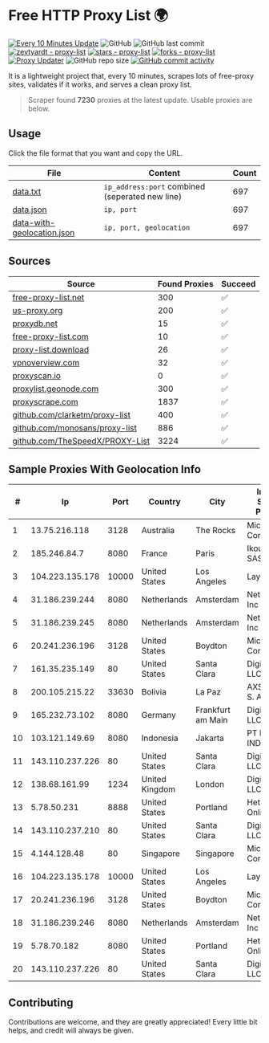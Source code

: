 
# Free HTTP Proxy List 🌍

[![Every 10 Minutes Update](https://github.com/mertguvencli/http-proxy-list/actions/workflows/main.yml/badge.svg?branch=main)](https://github.com/mertguvencli/http-proxy-list/actions/workflows/main.yml)
![GitHub](https://img.shields.io/github/license/mertguvencli/http-proxy-list)
![GitHub last commit](https://img.shields.io/github/last-commit/mertguvencli/http-proxy-list)
[![zevtyardt - proxy-list](https://img.shields.io/static/v1?label=zevtyardt&message=proxy-list&color=blue&logo=github)](https://github.com/zevtyardt/proxy-list "Go to GitHub repo")
[![stars - proxy-list](https://img.shields.io/github/stars/zevtyardt/proxy-list?style=social)](https://github.com/zevtyardt/proxy-list)
[![forks - proxy-list](https://img.shields.io/github/forks/zevtyardt/proxy-list?style=social)](https://github.com/zevtyardt/proxy-list)
[![Proxy Updater](https://github.com/zevtyardt/proxy-list/workflows/Proxy%20Updater/badge.svg)](https://github.com/zevtyardt/proxy-list/actions?query=workflow:"Proxy+Updater")
![GitHub repo size](https://img.shields.io/github/repo-size/zevtyardt/proxy-list)
[![GitHub commit activity](https://img.shields.io/github/commit-activity/m/zevtyardt/proxy-list?logo=commits)](https://github.com/zevtyardt/proxy-list/commits/main)

It is a lightweight project that, every 10 minutes, scrapes lots of free-proxy sites, validates if it works, and serves a clean proxy list.

> Scraper found **7230** proxies at the latest update. Usable proxies are below.

## Usage

Click the file format that you want and copy the URL.

|File|Content|Count|
|----|-------|-----|
|[data.txt](https://raw.githubusercontent.com/mertguvencli/http-proxy-list/main/proxy-list/data.txt)|`ip_address:port` combined (seperated new line)|697|
|[data.json](https://raw.githubusercontent.com/mertguvencli/http-proxy-list/main/proxy-list/data.json)|`ip, port`|697|
|[data-with-geolocation.json](https://raw.githubusercontent.com/mertguvencli/http-proxy-list/main/proxy-list/data-with-geolocation.json)|`ip, port, geolocation`|697|

## Sources

|Source|Found Proxies|Succeed|
|------|-------------|-------|
|[free-proxy-list.net](https://free-proxy-list.net)|300|✅|
|[us-proxy.org](https://www.us-proxy.org)|200|✅|
|[proxydb.net](http://proxydb.net)|15|✅|
|[free-proxy-list.com](https://free-proxy-list.com/?page=&port=&type%5B%5D=http&type%5B%5D=https&up_time=0&search=Search)|10|✅|
|[proxy-list.download](https://www.proxy-list.download/HTTP)|26|✅|
|[vpnoverview.com](https://vpnoverview.com/privacy/anonymous-browsing/free-proxy-servers)|32|✅|
|[proxyscan.io](https://www.proxyscan.io)|0|✅|
|[proxylist.geonode.com](https://proxylist.geonode.com/api/proxy-list?limit=300&page=1&sort_by=lastChecked&sort_type=desc&protocols=http,https)|300|✅|
|[proxyscrape.com](https://api.proxyscrape.com/v2/?request=displayproxies&protocol=http&timeout=10000&country=all&ssl=all&anonymity=all)|1837|✅|
|[github.com/clarketm/proxy-list](https://raw.githubusercontent.com/clarketm/proxy-list/master/proxy-list-raw.txt)|400|✅|
|[github.com/monosans/proxy-list](https://raw.githubusercontent.com/monosans/proxy-list/main/proxies/http.txt)|886|✅|
|[github.com/TheSpeedX/PROXY-List](https://raw.githubusercontent.com/TheSpeedX/PROXY-List/master/http.txt)|3224|✅|


## Sample Proxies With Geolocation Info

|#|Ip|Port|Country|City|Internet Service Provider|
|-|--|----|-------|----|-------------------------|
|1|13.75.216.118|3128|Australia|The Rocks|Microsoft Corporation|
|2|185.246.84.7|8080|France|Paris|Ikoula Net SAS|
|3|104.223.135.178|10000|United States|Los Angeles|LayerHost|
|4|31.186.239.244|8080|Netherlands|Amsterdam|NetSkope Inc|
|5|31.186.239.245|8080|Netherlands|Amsterdam|NetSkope Inc|
|6|20.241.236.196|3128|United States|Boydton|Microsoft Corporation|
|7|161.35.235.149|80|United States|Santa Clara|DigitalOcean, LLC|
|8|200.105.215.22|33630|Bolivia|La Paz|AXS Bolivia S. A.|
|9|165.232.73.102|8080|Germany|Frankfurt am Main|DigitalOcean, LLC|
|10|103.121.149.69|8080|Indonesia|Jakarta|PT EMERIO INDONESIA|
|11|143.110.237.226|80|United States|Santa Clara|DigitalOcean, LLC|
|12|138.68.161.99|1234|United Kingdom|London|DigitalOcean, LLC|
|13|5.78.50.231|8888|United States|Portland|Hetzner Online GmbH|
|14|143.110.237.210|80|United States|Santa Clara|DigitalOcean, LLC|
|15|4.144.128.48|80|Singapore|Singapore|Microsoft Corporation|
|16|104.223.135.178|10000|United States|Los Angeles|LayerHost|
|17|20.241.236.196|3128|United States|Boydton|Microsoft Corporation|
|18|31.186.239.246|8080|Netherlands|Amsterdam|NetSkope Inc|
|19|5.78.70.182|8080|United States|Portland|Hetzner Online GmbH|
|20|143.110.237.226|80|United States|Santa Clara|DigitalOcean, LLC|



## Contributing

Contributions are welcome, and they are greatly appreciated! Every
little bit helps, and credit will always be given.

